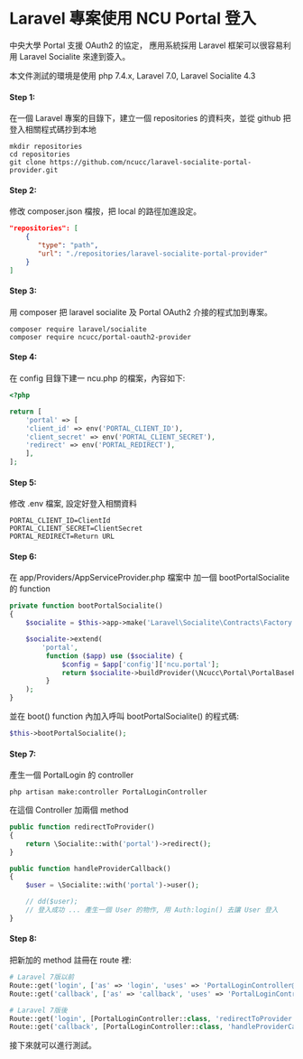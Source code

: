 # Laravel 專案使用 NCU Portal 登入

中央大學 Portal 支援 OAuth2 的協定，
應用系統採用 Laravel 框架可以很容易利用 Laravel Socialite 來達到簽入。

本文件測試的環境是使用 php 7.4.x, Laravel 7.0, Laravel Socialite 4.3

#### Step 1:
在一個 Laravel 專案的目錄下，建立一個 repositories 的資料夾，並從 github 把登入相關程式碼抄到本地

```shell
mkdir repositories
cd repositories
git clone https://github.com/ncucc/laravel-socialite-portal-provider.git
```

#### Step 2:
修改 composer.json 檔按，把 local 的路徑加進設定。

```json
"repositories": [
    {
       "type": "path",
       "url": "./repositories/laravel-socialite-portal-provider"
    }
]
```

#### Step 3:
用 composer 把 laravel socialite 及 Portal OAuth2 介接的程式加到專案。

```shell
composer require laravel/socialite
composer require ncucc/portal-oauth2-provider
```

#### Step 4:
在 config 目錄下建一 ncu.php 的檔案，內容如下:
```php
<?php

return [
    'portal' => [
	'client_id' => env('PORTAL_CLIENT_ID'),
	'client_secret' => env('PORTAL_CLIENT_SECRET'),
	'redirect' => env('PORTAL_REDIRECT'),
    ],
];
```

#### Step 5:
修改 .env 檔案, 設定好登入相關資料

```
PORTAL_CLIENT_ID=ClientId
PORTAL_CLIENT_SECRET=ClientSecret
PORTAL_REDIRECT=Return URL
```

#### Step 6:
在 app/Providers/AppServiceProvider.php 檔案中
加一個 bootPortalSocialite 的 function

```php
private function bootPortalSocialite()
{
    $socialite = $this->app->make('Laravel\Socialite\Contracts\Factory');

    $socialite->extend(
        'portal',
         function ($app) use ($socialite) {
             $config = $app['config']['ncu.portal'];
             return $socialite->buildProvider(\Ncucc\Portal\PortalBaseProvider::class, $config);
         }
    );
}
```
並在 boot() function 內加入呼叫 bootPortalSocialite() 的程式碼:

```php
$this->bootPortalSocialite();
```

#### Step 7:
產生一個 PortalLogin 的 controller

```shell
php artisan make:controller PortalLoginController
```

在這個 Controller 加兩個 method

```php
public function redirectToProvider()
{
    return \Socialite::with('portal')->redirect();
}

public function handleProviderCallback()
{
    $user = \Socialite::with('portal')->user();

    // dd($user);
    // 登入成功 ... 產生一個 User 的物作, 用 Auth:login() 去讓 User 登入
}
```


#### Step 8:

把新加的 method 註冊在 route 裡:

```php
# Laravel 7版以前
Route::get('login', ['as' => 'login', 'uses' => 'PortalLoginController@redirectToProvider']);
Route::get('callback', ['as' => 'callback', 'uses' => 'PortalLoginController@handleProviderCallback']);

# Laravel 7版後
Route::get('login', [PortalLoginController::class, 'redirectToProvider'])->name('login');
Route::get('callback', [PortalLoginController::class, 'handleProviderCallback'])->name('callback');
```


接下來就可以進行測試。
